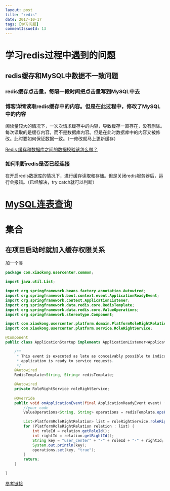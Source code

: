 ```yaml
---
layout: post
title: "redis"
date: 2017-10-17
tags: [学习问题]
commentIssueId: 13
---
```


# 学习redis过程中遇到的问题

## redis缓存和MySQL中数据不一致问题

### redis缓存点击量，每隔一段时间把点击量写到MySQL中去

### 博客详情读取redis缓存中的内容。但是在此过程中，修改了MySQL中的内容

阅读量较大的情况下，一次次请求缓存中的内容，导致缓存一直存在，没有删除。每次读取的是缓存内容，而不是数据库内容。但是在此时数据库中的内容又被修改。此时要如何保证数据一致。（一修改就马上更新缓存）

[Redis 缓存和数据库之间的数据校验该怎么做？](https://segmentfault.com/q/1010000001589464)

### 如何判断redis是否已经连接

在开启redis数据库的情况下，进行缓存读取和存储。但是关闭redis服务器后，运行会报错。（已经解决，try catch就可以判断）

# [MySQL连表查询](http://www.runoob.com/mysql/mysql-join.html)


# 集合

## 在项目启动时就加入缓存权限关系

加一个类
```java
package com.xiaokong.usercenter.common;

import java.util.List;

import org.springframework.beans.factory.annotation.Autowired;
import org.springframework.boot.context.event.ApplicationReadyEvent;
import org.springframework.context.ApplicationListener;
import org.springframework.data.redis.core.RedisTemplate;
import org.springframework.data.redis.core.ValueOperations;
import org.springframework.stereotype.Component;

import com.xiaokong.usercenter.platform.domain.PlatformRoleRightRelation;
import com.xiaokong.usercenter.platform.service.RoleRightService;

@Component
public class ApplicationStartup implements ApplicationListener<ApplicationReadyEvent> {

	/**
	 * This event is executed as late as conceivably possible to indicate that the
	 * application is ready to service requests.
	 */
	@Autowired
	RedisTemplate<String, String> redisTemplate;

	@Autowired
	private RoleRightService roleRightService;
	
	@Override
	public void onApplicationEvent(final ApplicationReadyEvent event) {
        //your code
		ValueOperations<String, String> operations = redisTemplate.opsForValue();

		List<PlatformRoleRightRelation> list = roleRightService.roleRightRelationsList();
		for (PlatformRoleRightRelation relation : list) {
			int roleId = relation.getRoleId();
			int rightId = relation.getRightId();
			String key = "user_center" + "-" + roleId + "-" + rightId;
			System.out.println(key);
			operations.set(key, "true");
		}
		return;
	}

}
```
[参考链接](http://blog.netgloo.com/2014/11/13/run-code-at-spring-boot-startup/)